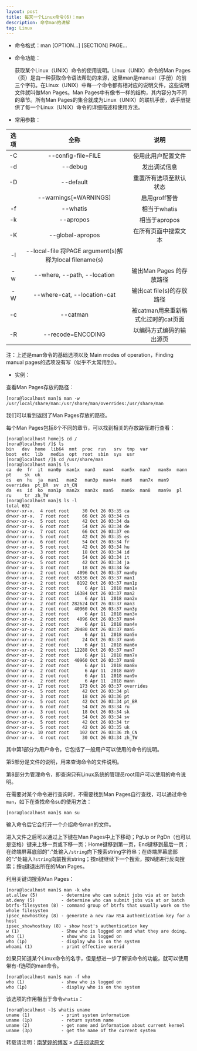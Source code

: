 ```yaml
---
layout: post
title: 每天一个Linux命令(6)：man  
description: 命令man的讲解  
tag: Linux
---
```


* 命令格式：man [OPTION...] [SECTION] PAGE...  

* 命令功能：  

   获取某个Linux（UNIX）命令的使用说明。Linux（UNIX）命令的Man Pages（页）是由一种获取命令语法帮助的来源，这里man是manual（手册）的前三个字符。在Linux（UNIX）中每一个命令都有相对应的说明文件，这些说明文件就叫做Man Pages。Man Pages中有像书一样的结构，其内容分为不同的章节。所有Man Pages的集合就成为Linux（UNIX）的联机手册，该手册提供了每一个Linux（UNIX）命令的详细描述和使用方法。  

* 常用参数：  

|选项|全称|说明|
|:--:|:--:|:--:|
|-C|--config-file=FILE|使用此用户配置文件|
|-d|--debug                |发出调试信息|
|-D|--default              |重置所有选项至默认状态|
|  |--warnings[=WARNINGS]  |启用groff警告|
|-f|--whatis               |相当于whatis|
|-k|--apropos              |相当于apropos|
|-K|--global-apropos       |在所有页面中搜索文本|
|-l|--local-file           将PAGE argument(s)解释为local filename(s)|
|-w|--where, --path, --location|输出Man Pages 的存放路径|
|-W|--where-cat, --location-cat|输出cat file(s)的存放路径|
|-c|--catman               |被catman用来重新格式化过时的cat页面|
|-R|--recode=ENCODING      |以编码方式编码的输出源页|

注：上述是man命令的基础选项以及 Main modes of operation，Finding manual pages的选项没有写（似乎不太常用到）。  

* 实例：  

查看Man Pages存放的路径：  

```
[nora@localhost man]$ man -w
/usr/local/share/man:/usr/share/man/overrides:/usr/share/man
```

我们可以看到返回了Man Pages存放的路径。  

每个Man Pages包括8个不同的章节，可以找到相关的存放路径进行查看：  

```
[nora@localhost home]$ cd /
[nora@localhost /]$ ls
bin   dev  home  lib64  mnt  proc  run   srv  tmp  var
boot  etc  lib   media  opt  root  sbin  sys  usr
[nora@localhost /]$ cd /usr/share/man
[nora@localhost man]$ ls
ca  de  fr  it  man0p  man1x  man3   man4   man5x  man7   man8x  mann       pt     sk  uk
cs  en  hu  ja  man1   man2   man3p  man4x  man6   man7x  man9   overrides  pt_BR  sv  zh_CN
da  es  id  ko  man1p  man2x  man3x  man5   man6x  man8   man9x  pl         ru     tr  zh_TW
[nora@localhost man]$ ls -l
total 692
drwxr-xr-x.  4 root root     30 Oct 26 03:35 ca
drwxr-xr-x.  7 root root     66 Oct 26 03:34 cs
drwxr-xr-x.  5 root root     42 Oct 26 03:34 da
drwxr-xr-x.  6 root root     54 Oct 26 03:34 de
drwxr-xr-x.  7 root root     66 Oct 26 03:37 en
drwxr-xr-x.  5 root root     42 Oct 26 03:35 es
drwxr-xr-x.  6 root root     54 Oct 26 03:34 fr
drwxr-xr-x.  5 root root     42 Oct 26 03:34 hu
drwxr-xr-x.  3 root root     18 Oct 26 03:34 id
drwxr-xr-x.  6 root root     54 Oct 26 03:34 it
drwxr-xr-x.  5 root root     42 Oct 26 03:34 ja
drwxr-xr-x.  3 root root     18 Oct 26 03:34 ko
drwxr-xr-x.  2 root root   4096 Oct 26 03:37 man0p
drwxr-xr-x.  2 root root  65536 Oct 26 03:37 man1
drwxr-xr-x.  2 root root   8192 Oct 26 03:37 man1p
drwxr-xr-x.  2 root root      6 Apr 11  2018 man1x
drwxr-xr-x.  2 root root  16384 Oct 26 03:37 man2
drwxr-xr-x.  2 root root      6 Apr 11  2018 man2x
drwxr-xr-x.  2 root root 282624 Oct 26 03:37 man3
drwxr-xr-x.  2 root root  40960 Oct 26 03:37 man3p
drwxr-xr-x.  2 root root      6 Apr 11  2018 man3x
drwxr-xr-x.  2 root root   4096 Oct 26 03:37 man4
drwxr-xr-x.  2 root root      6 Apr 11  2018 man4x
drwxr-xr-x.  2 root root  20480 Oct 26 03:37 man5
drwxr-xr-x.  2 root root      6 Apr 11  2018 man5x
drwxr-xr-x.  2 root root     24 Oct 26 03:37 man6
drwxr-xr-x.  2 root root      6 Apr 11  2018 man6x
drwxr-xr-x.  2 root root  12288 Oct 26 03:37 man7
drwxr-xr-x.  2 root root      6 Apr 11  2018 man7x
drwxr-xr-x.  2 root root  40960 Oct 26 03:37 man8
drwxr-xr-x.  2 root root      6 Apr 11  2018 man8x
drwxr-xr-x.  2 root root      6 Apr 11  2018 man9
drwxr-xr-x.  2 root root      6 Apr 11  2018 man9x
drwxr-xr-x.  2 root root      6 Apr 11  2018 mann
drwxr-xr-x. 17 root root    173 Oct 26 03:37 overrides
drwxr-xr-x.  5 root root     42 Oct 26 03:34 pl
drwxr-xr-x.  3 root root     18 Oct 26 03:36 pt
drwxr-xr-x.  5 root root     42 Oct 26 03:34 pt_BR
drwxr-xr-x.  6 root root     54 Oct 26 03:34 ru
drwxr-xr-x.  3 root root     18 Oct 26 03:34 sk
drwxr-xr-x.  6 root root     54 Oct 26 03:34 sv
drwxr-xr-x.  5 root root     42 Oct 26 03:34 tr
drwxr-xr-x.  5 root root     42 Oct 26 03:35 uk
drwxr-xr-x. 10 root root    102 Oct 26 03:36 zh_CN
drwxr-xr-x.  4 root root     30 Oct 26 03:34 zh_TW
```

其中第1部分为用户命令，它包括了一般用户可以使用的命令的说明。  

第5部分是文件的说明，用来查询命令的文件说明。  

第8部分为管理命令，即查询只有Linux系统的管理员root用户可以使用的命令说明。  

在需要对某个命令进行查询时，不需要找到Man Pages自行查找，可以通过命令`man`，如下在查找命令su的使用方法：  

```
[nora@localhost man]$ man su
```

输入命令后它会打开一个介绍命令man的文件。  

进入文件之后可以通过上下键在Man Pages中上下移动；PgUp or PgDn（也可以是空格）键来上移一页或下移一页；Home键移到第一页，End键移到最后一页；在终端屏幕底部的“:”处输入`/string`向下搜索string字符串；在终端屏幕底部的“:”处输入`?string`向前搜索string；按n键继续下一个搜索，按N键进行反向搜索；按q键退出所在的Man Pages。  

利用关键词搜索Man Pages：  

```
[nora@localhost man]$ man -k who
at.allow (5)         - determine who can submit jobs via at or batch
at.deny (5)          - determine who can submit jobs via at or batch
btrfs-filesystem (8) - command group of btrfs that usually work on the whole filesystem
ipsec_newhostkey (8) - generate a new raw RSA authentication key for a host
ipsec_showhostkey (8) - show host's authentication key
w (1)                - Show who is logged on and what they are doing.
who (1)              - show who is logged on
who (1p)             - display who is on the system
whoami (1)           - print effective userid
```

如果只知道某个Linux命令的名字，但是想进一步了解该命令的功能，就可以使用带有-f选项的man命令。  

```
[nora@localhost man]$ man -f who
who (1)              - show who is logged on
who (1p)             - display who is on the system
```

该选项的作用相当于命令`whatis`：  

```
[nora@localhost ~]$ whatis uname
uname (1)            - print system information
uname (1p)           - return system name
uname (2)            - get name and information about current kernel
uname (3p)           - get the name of the current system
```

转载请注明：[南梦婷的博客](https://norah2.github.io) » [点击阅读原文](https://norah2.github.io/2019/11/Linux06/)   

<!--以下是本文用到的链接-->  
